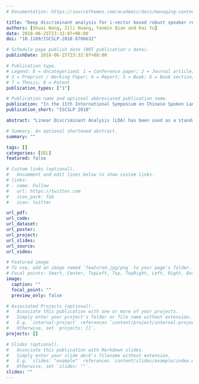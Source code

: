 ```yaml
---
# Documentation: https://sourcethemes.com/academic/docs/managing-content/

title: "Deep discriminant analysis for i-vector based robust speaker recognition"
authors: [Shuai Wang, Zili Huang, Yanmin Qian and Kai Yu]
date: 2018-06-25T23:32:07+08:00
doi: "10.1109/ISCSLP.2018.8706632"

# Schedule page publish date (NOT publication's date).
publishDate: 2018-06-25T23:32:07+08:00

# Publication type.
# Legend: 0 = Uncategorized; 1 = Conference paper; 2 = Journal article;
# 3 = Preprint / Working Paper; 4 = Report; 5 = Book; 6 = Book section;
# 7 = Thesis; 8 = Patent
publication_types: ["1"]

# Publication name and optional abbreviated publication name.
publication: "In the 11th International Symposium on Chinese Spoken Language Processing（ISCSLP）, Taipei, Taiwan, China, 2018."
publication_short: "ISCSLP 2018"

abstract: "Linear Discriminant Analysis (LDA) has been used as a standard post-processing procedure in many state-of-the-art speaker recognition tasks. Through maximizing the inter-speaker difference and minimizing the intra-speaker variation, LDA projects i-vectors to a lower-dimensional and more discriminative subspace. In this paper, we propose a neural network based compensation scheme(termed as deep discriminant analysis, DDA) for i-vector based speaker recognition, which shares the idea with LDA. Optimized against softmax loss and center loss at the same time, the proposed method learns a more compact and discriminative embedding space. Compared with the Gaussian distribution assumption of data and the learned linear projection in LDA, the proposed method doesn't pose any assumptions on data and can learn a non-linear projection function. Experiments are carried out on a short-duration text-independent dataset based on the SRE Corpus, noticeable performance improvement can be observed against the normal LDA or PLDA methods."

# Summary. An optional shortened abstract.
summary: ""

tags: []
categories: [SEL]
featured: false

# Custom links (optional).
#   Uncomment and edit lines below to show custom links.
# links:
# - name: Follow
#   url: https://twitter.com
#   icon_pack: fab
#   icon: twitter

url_pdf:
url_code:
url_dataset:
url_poster:
url_project:
url_slides:
url_source:
url_video:

# Featured image
# To use, add an image named `featured.jpg/png` to your page's folder. 
# Focal points: Smart, Center, TopLeft, Top, TopRight, Left, Right, BottomLeft, Bottom, BottomRight.
image:
  caption: ""
  focal_point: ""
  preview_only: false

# Associated Projects (optional).
#   Associate this publication with one or more of your projects.
#   Simply enter your project's folder or file name without extension.
#   E.g. `internal-project` references `content/project/internal-project/index.md`.
#   Otherwise, set `projects: []`.
projects: []

# Slides (optional).
#   Associate this publication with Markdown slides.
#   Simply enter your slide deck's filename without extension.
#   E.g. `slides: "example"` references `content/slides/example/index.md`.
#   Otherwise, set `slides: ""`.
slides: ""
---
```

